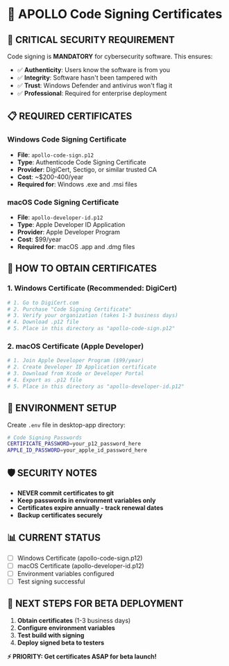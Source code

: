 # 🔐 APOLLO Code Signing Certificates

## 🎯 CRITICAL SECURITY REQUIREMENT

Code signing is **MANDATORY** for cybersecurity software. This ensures:
- ✅ **Authenticity**: Users know the software is from you
- ✅ **Integrity**: Software hasn't been tampered with
- ✅ **Trust**: Windows Defender and antivirus won't flag it
- ✅ **Professional**: Required for enterprise deployment

## 📋 REQUIRED CERTIFICATES

### **Windows Code Signing Certificate**
- **File**: `apollo-code-sign.p12`
- **Type**: Authenticode Code Signing Certificate
- **Provider**: DigiCert, Sectigo, or similar trusted CA
- **Cost**: ~$200-400/year
- **Required for**: Windows .exe and .msi files

### **macOS Code Signing Certificate**
- **File**: `apollo-developer-id.p12`
- **Type**: Apple Developer ID Application
- **Provider**: Apple Developer Program
- **Cost**: $99/year
- **Required for**: macOS .app and .dmg files

## 🚀 HOW TO OBTAIN CERTIFICATES

### **1. Windows Certificate (Recommended: DigiCert)**
```bash
# 1. Go to DigiCert.com
# 2. Purchase "Code Signing Certificate"
# 3. Verify your organization (takes 1-3 business days)
# 4. Download .p12 file
# 5. Place in this directory as "apollo-code-sign.p12"
```

### **2. macOS Certificate (Apple Developer)**
```bash
# 1. Join Apple Developer Program ($99/year)
# 2. Create Developer ID Application certificate
# 3. Download from Xcode or Developer Portal
# 4. Export as .p12 file
# 5. Place in this directory as "apollo-developer-id.p12"
```

## 🔧 ENVIRONMENT SETUP

Create `.env` file in desktop-app directory:
```bash
# Code Signing Passwords
CERTIFICATE_PASSWORD=your_p12_password_here
APPLE_ID_PASSWORD=your_apple_id_password_here
```

## 🛡️ SECURITY NOTES

- **NEVER commit certificates to git**
- **Keep passwords in environment variables only**
- **Certificates expire annually - track renewal dates**
- **Backup certificates securely**

## 📊 CURRENT STATUS

- [ ] Windows Certificate (apollo-code-sign.p12)
- [ ] macOS Certificate (apollo-developer-id.p12)
- [ ] Environment variables configured
- [ ] Test signing successful

## 🚀 NEXT STEPS FOR BETA DEPLOYMENT

1. **Obtain certificates** (1-3 business days)
2. **Configure environment variables**
3. **Test build with signing**
4. **Deploy signed beta to testers**

**⚡ PRIORITY: Get certificates ASAP for beta launch!**

